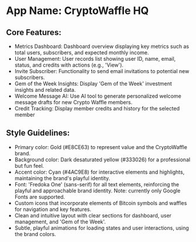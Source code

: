 # **App Name**: CryptoWaffle HQ

## Core Features:

- Metrics Dashboard: Dashboard overview displaying key metrics such as total users, subscribers, and expected monthly income.
- User Management: User records list showing user ID, name, email, status, and credits with actions (e.g., 'View').
- Invite Subscriber: Functionality to send email invitations to potential new subscribers.
- Gem of the Week Insights: Display 'Gem of the Week' investment insights and related data.
- Welcome Message AI: Use AI tool to generate personalized welcome message drafts for new Crypto Waffle members.
- Credit Tracking: Display member credits and history for the selected member

## Style Guidelines:

- Primary color: Gold (#E8CE63) to represent value and the CryptoWaffle brand.
- Background color: Dark desaturated yellow (#333026) for a professional but fun feel.
- Accent color: Cyan (#4AC9E8) for interactive elements and highlights, maintaining the brand's playful identity.
- Font: 'Fredoka One' (sans-serif) for all text elements, reinforcing the playful and approachable brand identity. Note: currently only Google Fonts are supported.
- Custom icons that incorporate elements of Bitcoin symbols and waffles for navigation and key features.
- Clean and intuitive layout with clear sections for dashboard, user management, and 'Gem of the Week'.
- Subtle, playful animations for loading states and user interactions, using the brand colors.